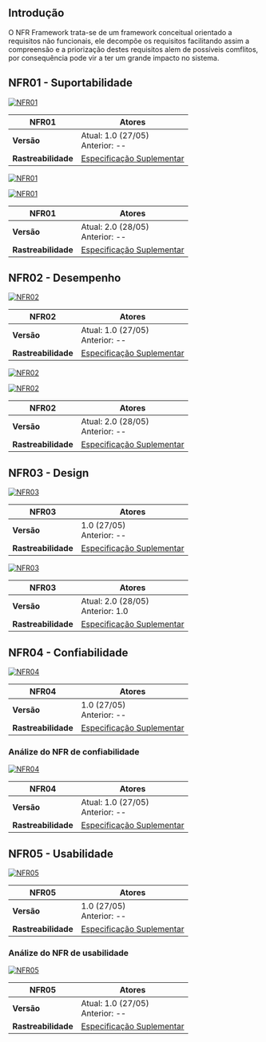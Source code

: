 ## Introdução 

O NFR Framework trata-se de um framework conceitual orientado a requisitos não funcionais, ele decompõe os requisitos facilitando assim a compreensão e a priorização destes requisitos alem de possíveis comflitos, por consequência pode vir a ter um grande impacto no sistema.


## NFR01 - Suportabilidade

[ ![NFR01](./../img/nfr/nfr_suportabilidade_v1.png)](./../img/nfr/nfr_suportabilidade_v1.png)


| **NFR01** | **Atores**|
|--|--|
| **Versão**| Atual: 1.0 (27/05) <br> Anterior: --|
| **Rastreabilidade** | [Especificação Suplementar](../especificacao) |

[ ![NFR01](./../img/nfr/nfr_suportabilidade_v2.png)](./../img/nfr/nfr_suportabilidade_v2.png)

[ ![NFR01](./../img/nfr/nfr_suportabilidade_v2_fb.png)](./../img/nfr/nfr_suportabilidade_v2_fb.png)

| **NFR01** | **Atores**|
|--|--|
| **Versão**| Atual: 2.0 (28/05) <br> Anterior: --|
| **Rastreabilidade** | [Especificação Suplementar](../especificacao) |


## NFR02 - Desempenho

[ ![NFR02](./../img/nfr/nfr_desenpenho_v1.png)](./../img/nfr/nfr_desenpenho_v1.png)


| **NFR02** | **Atores**|
|--|--|
| **Versão**| Atual: 1.0 (27/05) <br> Anterior: --|
| **Rastreabilidade** | [Especificação Suplementar](../especificacao) |

[ ![NFR02](./../img/nfr/nfr_desenpenho_v2.png)](./../img/nfr/nfr_desenpenho_v2.png)

[ ![NFR02](./../img/nfr/nfr_desenpenho_v2_fb.png)](./../img/nfr/nfr_desenpenho_v2_fb.png)

| **NFR02** | **Atores**|
|--|--|
| **Versão**| Atual: 2.0 (28/05) <br> Anterior: --|
| **Rastreabilidade** | [Especificação Suplementar](../especificacao) |


## NFR03 - Design

[ ![NFR03](./../img/nfr/nfr_design_v1.png)](./../img/nfr/nfr_design_v1.png)

| **NFR03** | **Atores**|
|--|--|
| **Versão**| 1.0 (27/05) <br> Anterior: --|
| **Rastreabilidade** | [Especificação Suplementar](../especificacao) |


[ ![NFR03](./../img/nfr/nfr_design_v2.png)](./../img/nfr/nfr_design_v2.png)

| **NFR03** | **Atores**|
|--|--|
| **Versão**| Atual: 2.0 (28/05) <br> Anterior: 1.0|
| **Rastreabilidade** | [Especificação Suplementar](../especificacao) |


## NFR04 - Confiabilidade

[ ![NFR04](./../img/nfr/nfr_confiabilidade.png)](./../img/nfr/nfr_confiabilidade.png)

| **NFR04** | **Atores**|
|--|--|
| **Versão**| 1.0 (27/05) <br> Anterior: --|
| **Rastreabilidade** | [Especificação Suplementar](../especificacao) |

### Análize do NFR de confiabilidade
[ ![NFR04](./../img/nfr/nfr_confiabilidade_analise.png)](./../img/nfr/nfr_confiabilidade_analise.png)

| **NFR04** | **Atores**|
|--|--|
| **Versão**| Atual: 1.0 (27/05) <br> Anterior: --|
| **Rastreabilidade** | [Especificação Suplementar](../especificacao) |

## NFR05 - Usabilidade

[ ![NFR05](./../img/nfr/nrf_usabilidade.png)](./../img/nfr/nrf_usabilidade.png)

| **NFR05** | **Atores**|
|--|--|
| **Versão**| 1.0 (27/05) <br> Anterior: --|
| **Rastreabilidade** | [Especificação Suplementar](../especificacao) |

### Análize do NFR de usabilidade
[ ![NFR05](./../img/nfr/nrf_usabilidade_analise.png)](./../img/nfr/nrf_usabilidade_analise.png)

| **NFR05** | **Atores**|
|--|--|
| **Versão**| Atual: 1.0 (27/05) <br> Anterior: --|
| **Rastreabilidade** | [Especificação Suplementar](../especificacao) |

